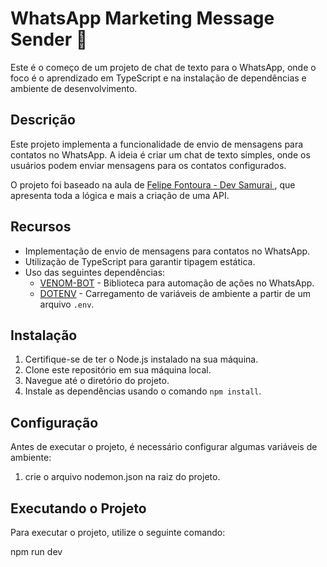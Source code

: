 # WhatsApp Marketing Message Sender 📱

Este é o começo de um projeto de chat de texto para o WhatsApp, onde o foco é o aprendizado em TypeScript e na instalação de dependências e ambiente de desenvolvimento.

## Descrição

Este projeto implementa a funcionalidade de envio de mensagens para contatos no WhatsApp. A ideia é criar um chat de texto simples, onde os usuários podem enviar mensagens para os contatos configurados.

O projeto foi baseado na aula de <a href="https://www.youtube.com/watch?v=uCoSzw9L0SQ&t=1050s&ab_channel=FelipeFontoura-DevSamurai"> Felipe Fontoura - Dev Samurai </a> , que apresenta toda a lógica e mais a criação de uma API.

## Recursos

- Implementação de envio de mensagens para contatos no WhatsApp.
- Utilização de TypeScript para garantir tipagem estática.
- Uso das seguintes dependências:
  - [VENOM-BOT](https://github.com/orkestral/venom) - Biblioteca para automação de ações no WhatsApp.
  - [DOTENV](https://github.com/motdotla/dotenv) - Carregamento de variáveis de ambiente a partir de um arquivo `.env`.
  
## Instalação

1. Certifique-se de ter o Node.js instalado na sua máquina.
2. Clone este repositório em sua máquina local.
3. Navegue até o diretório do projeto.
4. Instale as dependências usando o comando `npm install`.

## Configuração

Antes de executar o projeto, é necessário configurar algumas variáveis de ambiente:

1. crie o arquivo nodemon.json na raiz do projeto.

## Executando o Projeto

Para executar o projeto, utilize o seguinte comando:

npm run dev

